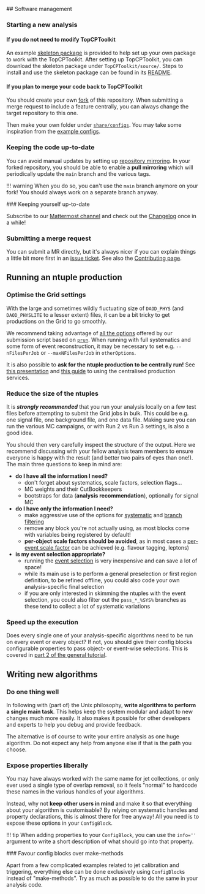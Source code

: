 ## Software management

### Starting a new analysis

#### If you do not need to modify TopCPToolkit

An example [skeleton package](https://gitlab.cern.ch/atlasphys-top/reco/HowToExtendTopCPToolkit) is provided to help set up your own package to work with the TopCPToolkit. After setting up TopCPToolkit, you can download the skeleton package under `TopCPToolkit/source/`. Steps to install and use the skeleton package can be found in its [README](https://gitlab.cern.ch/atlasphys-top/reco/HowToExtendTopCPToolkit#howtoextendtopcptoolkit).

#### If you plan to merge your code back to TopCPToolkit

You should create your own [fork](https://docs.gitlab.com/ee/user/project/repository/forking_workflow.html) of this repository.
When submitting a merge request to include a feature centrally, you can always change the target repository to this one.

Then make your own folder under [`share/configs`](https://gitlab.cern.ch/atlasphys-top/reco/TopCPToolkit/-/blob/main/source/TopCPToolkit/share/configs/).
You may take some inspiration from the [example configs](../starting/analysis.md#example-yaml-configs).

### Keeping the code up-to-date

You can avoid manual updates by setting up [repository mirroring](https://docs.gitlab.com/ee/user/project/repository/mirror/).
In your forked repository, you should be able to enable a **pull mirroring** which will periodically update the `main` branch and the various tags.

!!! warning
    When you do so, you can't use the `main` branch anymore on your fork!
    You should always work on a separate branch anyway.

### Keeping yourself up-to-date

Subscribe to our [Mattermost channel](../index.md#get-in-touch) and check out the [Changelog](../changelog/index.md) once in a while!

### Submitting a merge request

You can submit a MR directly, but it's always nicer if you can explain things a little bit more first in an [issue ticket](https://gitlab.cern.ch/atlasphys-top/reco/TopCPToolkit/-/issues).
See also the [Contributing page](../contributing/index.md).

## Running an ntuple production

### Optimise the Grid settings

With the large and sometimes wildly fluctuating size of `DAOD_PHYS` (and `DAOD_PHYSLITE` to a lesser extent) files, it can be a bit tricky to get productions on the Grid to go smoothly.

We recommend taking advantage of [all the options](../starting/running_grid.md#configuring-the-grid-submission-script) offered by our submission script based on [`prun`](https://panda-wms.readthedocs.io/en/latest/client/prun.html).
When running with full systematics and some form of event reconstruction, it may be necessary to set e.g. `--nFilesPerJob` or `--maxNFilesPerJob` in `otherOptions`.

It is also possible to **ask for the ntuple production to be centrally run!**
See [this presentation](https://indico.cern.ch/event/1328739/#1-centralized-n-tuple-producti) and [this guide](https://atlassoftwaredocs.web.cern.ch/guides/ntuples_production/) to using the centralised production services.

### Reduce the size of the ntuples

It is _**strongly recommended**_ that you run your analysis locally on a few test files before attempting to submit the Grid jobs in bulk.
This could be e.g. one signal file, one background file, and one data file.
Making sure you can run the various MC campaigns, or with Run 2 vs Run 3 settings, is also a good idea.

You should then very carefully inspect the structure of the output.
Here we recommend discussing with your fellow analysis team members to ensure everyone is happy with the result (and better two pairs of eyes than one!).
The main three questions to keep in mind are:

- **do I have all the information I need?**
    - don't forget about systematics, scale factors, selection flags...
    - MC weights and their CutBookkeepers
    - bootstraps for data (**analysis recommendation**), optionally for signal MC
- **do I have only the information I need?**
    - make aggressive use of the options for [systematic](../starting/running_local.md#filtering-systematics) and [branch filtering](../starting/running_local.md#filtering-output-branches)
    - remove any block you're not actually using, as most blocks come with variables being registered by default!
    - **per-object scale factors should be avoided**, as in most cases a [per-event scale factor](../settings/scalefactors.md) can be achieved (e.g. flavour tagging, leptons)
- **is my event selection appropriate?**
    - running the [event selection](../settings/eventselection.md) is very inexpensive and can save a lot of space!
    - while its main use is to perform a general preselection or first region definition, to be refined offline, you could also code your own analysis-specific final selection
    - if you are only interested in skimming the ntuples with the event selection, you could also filter out the `pass_*_%SYS%` branches as these tend to collect a lot of systematic variations

### Speed up the execution

Does every single one of your analysis-specific algorithms need to be run on every event or every object?
If not, you should give their config blocks configurable properties to pass object- or event-wise selections.
This is covered in [part 2 of the general tutorial](../tutorials/write_algorithm.md#coding-the-physics).

## Writing new algorithms

### Do one thing well

In following with (part of) the Unix philosophy, **write algorithms to perform a single main task**.
This helps keep the system modular and adapt to new changes much more easily.
It also makes it possible for other developers and experts to help you debug and provide feedback.

The alternative is of course to write your entire analysis as one huge algorithm.
Do not expect any help from anyone else if that is the path you choose.

### Expose properties liberally

You may have always worked with the same name for jet collections, or only ever used a single type of overlap removal, so it feels "normal" to hardcode these names in the various handles of your algorithms.

Instead, why not **keep other users in mind** and make it so that everything about your algorithm is customisable?
By relying on systematic handles and property declarations, this is almost there for free anyway!
All you need is to expose these options in your `ConfigBlock`.

!!! tip
    When adding properties to your `ConfigBlock`, you can use the `info=''` argument to write a short description of what should go into that property.

### Favour config blocks over make-methods

Apart from a few complicated examples related to jet calibration and triggering, everything else can be done exclusively using `ConfigBlock`s instead of "make-methods".
Try as much as possible to do the same in your analysis code.